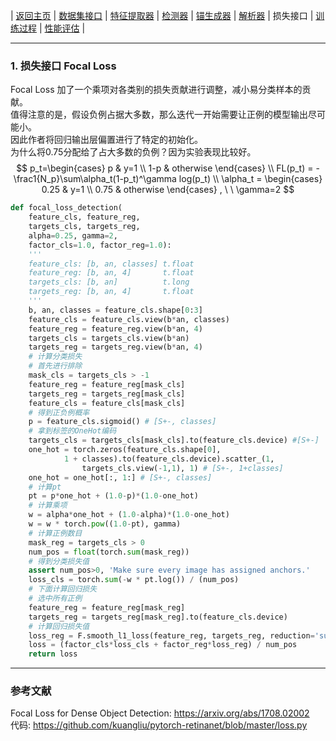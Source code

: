 | [返回主页](index.html) | [数据集接口](retinanet_dataset.html) | [特征提取器](retinanet_extractor.html) | [检测器](retinanet_detector.html) | [锚生成器](retinanet_anchors.html) | [解析器](retinanet_encoder.html) | 损失接口 | [训练过程](retinanet_train.html) | [性能评估](retinanet_eval.html) |

---



### 1. 损失接口 Focal Loss

Focal Loss 加了一个乘项对各类别的损失贡献进行调整，减小易分类样本的贡献。<br>
值得注意的是，假设负例占据大多数，那么迭代一开始需要让正例的模型输出尽可能小。<br>
因此作者将回归输出层偏置进行了特定的初始化。 <br>为什么将0.75分配给了占大多数的负例？因为实验表现比较好。
$$
p_t=\begin{cases}
p & y=1 \\
1-p & otherwise
\end{cases} \\
FL(p_t) = -\frac1{N_p}\sum\alpha_t(1-p_t)^\gamma log(p_t) \\
\alpha_t = \begin{cases}
0.25 & y=1 \\
0.75 & otherwise
\end{cases} , \ \ \gamma=2
$$

```python
def focal_loss_detection(
    feature_cls, feature_reg, 
    targets_cls, targets_reg,
    alpha=0.25, gamma=2,
    factor_cls=1.0, factor_reg=1.0):
    '''
    feature_cls: [b, an, classes] t.float
    feature_reg: [b, an, 4]       t.float
    targets_cls: [b, an]          t.long
    targets_reg: [b, an, 4]       t.float
    '''
    b, an, classes = feature_cls.shape[0:3]
    feature_cls = feature_cls.view(b*an, classes)
    feature_reg = feature_reg.view(b*an, 4)
    targets_cls = targets_cls.view(b*an)
    targets_reg = targets_reg.view(b*an, 4)
    # 计算分类损失
    # 首先进行排除
    mask_cls = targets_cls > -1
    feature_reg = feature_reg[mask_cls]
    targets_reg = targets_reg[mask_cls]
    feature_cls = feature_cls[mask_cls]
    # 得到正负例概率
    p = feature_cls.sigmoid() # [S+-, classes]
    # 拿到标签的OneHot编码
    targets_cls = targets_cls[mask_cls].to(feature_cls.device) #[S+-]
    one_hot = torch.zeros(feature_cls.shape[0], 
            1 + classes).to(feature_cls.device).scatter_(1, 
                targets_cls.view(-1,1), 1) # [S+-, 1+classes]
    one_hot = one_hot[:, 1:] # [S+-, classes]
    # 计算pt
    pt = p*one_hot + (1.0-p)*(1.0-one_hot)
    # 计算乘项
    w = alpha*one_hot + (1.0-alpha)*(1.0-one_hot)
    w = w * torch.pow((1.0-pt), gamma)
    # 计算正例数目
    mask_reg = targets_cls > 0
    num_pos = float(torch.sum(mask_reg))
    # 得到分类损失值
    assert num_pos>0, 'Make sure every image has assigned anchors.'
    loss_cls = torch.sum(-w * pt.log()) / (num_pos)
    # 下面计算回归损失
    # 选中所有正例
    feature_reg = feature_reg[mask_reg]
    targets_reg = targets_reg[mask_reg].to(feature_cls.device)
    # 计算回归损失值
    loss_reg = F.smooth_l1_loss(feature_reg, targets_reg, reduction='sum')
    loss = (factor_cls*loss_cls + factor_reg*loss_reg) / num_pos
    return loss
```





---

### 参考文献

Focal Loss for Dense Object Detection: https://arxiv.org/abs/1708.02002 <br>
代码: https://github.com/kuangliu/pytorch-retinanet/blob/master/loss.py
